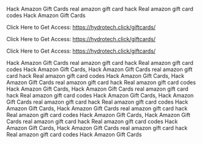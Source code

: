 Hack Amazon Gift Cards real amazon gift card hack Real amazon gift card codes Hack Amazon Gift Cards

Click Here to Get Access: https://hydrotech.click/giftcards/

Click Here to Get Access: https://hydrotech.click/giftcards/

Click Here to Get Access: https://hydrotech.click/giftcards/

Hack Amazon Gift Cards real amazon gift card hack Real amazon gift card codes Hack Amazon Gift Cards, Hack Amazon Gift Cards real amazon gift card hack Real amazon gift card codes Hack Amazon Gift Cards, Hack Amazon Gift Cards real amazon gift card hack Real amazon gift card codes Hack Amazon Gift Cards, Hack Amazon Gift Cards real amazon gift card hack Real amazon gift card codes Hack Amazon Gift Cards, Hack Amazon Gift Cards real amazon gift card hack Real amazon gift card codes Hack Amazon Gift Cards, Hack Amazon Gift Cards real amazon gift card hack Real amazon gift card codes Hack Amazon Gift Cards, Hack Amazon Gift Cards real amazon gift card hack Real amazon gift card codes Hack Amazon Gift Cards, Hack Amazon Gift Cards real amazon gift card hack Real amazon gift card codes Hack Amazon Gift Cards

